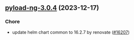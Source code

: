 

## [pyload-ng-3.0.4](https://github.com/truecharts/charts/compare/pyload-ng-3.0.3...pyload-ng-3.0.4) (2023-12-17)

### Chore

- update helm chart common to 16.2.7 by renovate ([#16207](https://github.com/truecharts/charts/issues/16207))
  
  